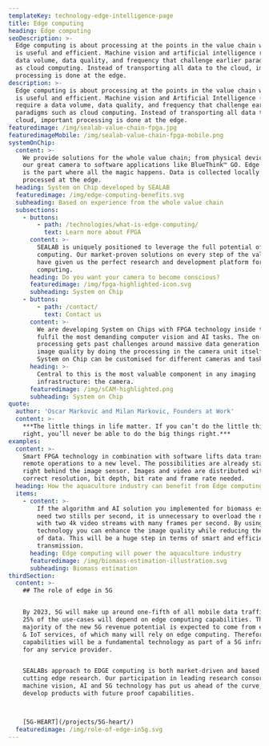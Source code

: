 ```yaml
---
templateKey: technology-edge-intelligence-page
title: Edge computing
heading: Edge computing
seoDescription: >-
  Edge computing is about processing at the points in the value chain where it
  is useful and efficient. Machine vision and artificial intelligence require a
  data volume, data quality, and frequency that challenge earlier paradigms such
  as cloud computing. Instead of transporting all data to the cloud, important
  processing is done at the edge.
description: >-
  Edge computing is about processing at the points in the value chain where it
  is useful and efficient. Machine vision and Artificial Intelligence (AI)
  require a data volume, data quality, and frequency that challenge earlier
  paradigms such as cloud computing. Instead of transporting all data to the
  cloud, important processing is done at the edge.
featuredimage: /img/sealab-value-chain-fpga.jpg
featuredimageMobile: /img/sealab-value-chain-fpga-mobile.png
systemOnChip:
  content: >-
    We provide solutions for the whole value chain; from physical devices like
    our great camera to software applications like BlueThink™ GO. Edge computing
    is the part where all the magic happens. Data is collected locally and
    processed at the edge.
  heading: System on Chip developed by SEALAB
  featuredimage: /img/edge-computing-benefits.svg
  subheading: Based on experience from the whole value chain
  subsections:
    - buttons:
        - path: /technologies/what-is-edge-computing/
          text: Learn more about FPGA
      content: >-
        SEALAB is uniquely positioned to leverage the full potential of EDGE
        computing. Our market-proven solutions on every step of the value chain
        have given us the perfect research and development platform for EDGE
        computing.
      heading: Do you want your camera to become conscious?
      featuredimage: /img/fpga-highlighted-icon.svg
      subheading: System on Chip
    - buttons:
        - path: /contact/
          text: Contact us
      content: >-
        We are developing System on Chips with FPGA technology inside that
        fulfil the most demanding computer vision and AI tasks. The on-chip
        processing gets past challenges around massive data generation and poor
        image quality by doing the processing in the camera unit itself. Our
        System on Chip can be customised for different cameras and tasks.
      heading: >-
        Central to this is the most valuable component in any imaging
        infrastructure: the camera.
      featuredimage: /img/sCAM-highlighted.png
      subheading: System on Chip
quote:
  author: 'Oscar Markovic and Milan Markovic, Founders at Work'
  content: >-
    ***The little things in life matter. If you can’t do the little things
    right, you’ll never be able to do the big things right.***
examples:
  content: >-
    Smart FPGA technology in combination with software lifts data transfer and
    remote operations to a new level. The possibilities are already starting
    right behind the image sensor. Images and video are distributed with the
    correct resolution, bit depth, bit rate and frame rate needed.
  heading: How the aquaculture industry can benefit from Edge computing
  items:
    - content: >-
        If the algorithm and AI solution you implemented for biomass estimation
        need two stills per second, it is unnecessary to overload the network
        with two 4k video streams with many frames per second. By using FPGA
        technology you can enhance the image quality while reducing the amount
        of data. This will be a huge step in terms of smart and efficient data
        transmission.
      heading: Edge computing will power the aquaculture industry
      featuredimage: /img/biomass-estimation-illustration.svg
      subheading: Biomass estimation
thirdSection:
  content: >-
    ## The role of edge in 5G


    By 2023, 5G will make up around one-fifth of all mobile data traffic, where
    25% of the use-cases will depend on edge computing capabilities. The
    majority of the new 5G revenue potential is expected to come from enterprise
    & IoT services, of which many will rely on edge computing. Therefore edge
    capabilities will be a fundamental technology as part of a 5G infrastructure
    for any service provider.


    SEALABs approach to EDGE computing is both market-driven and based on
    cutting edge research. Our participation in leading research consortiums on
    machine vision, AI and 5G technology has put us ahead of the curve, able to
    develop products with future proof capabilities.



    [5G-HEART](/projects/5G-heart/)
  featuredimage: /img/role-of-edge-in5g.svg
---
```


